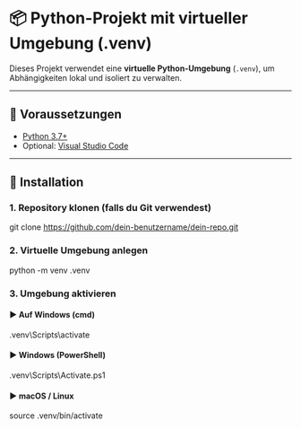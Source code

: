 # 📦 Python-Projekt mit virtueller Umgebung (.venv)

Dieses Projekt verwendet eine **virtuelle Python-Umgebung** (`.venv`), um Abhängigkeiten lokal und isoliert zu verwalten.

---

## 🔧 Voraussetzungen

- [Python 3.7+](https://www.python.org/downloads/)
- Optional: [Visual Studio Code](https://code.visualstudio.com/)

---

## 🚀 Installation

### 1. Repository klonen (falls du Git verwendest)

git clone <https://github.com/dein-benutzername/dein-repo.git>

### 2. Virtuelle Umgebung anlegen

python -m venv .venv

### 3. Umgebung aktivieren

#### ▶️ Auf Windows (cmd)

.venv\Scripts\activate

#### ▶️ Windows (PowerShell)

.venv\Scripts\Activate.ps1

#### ▶️ macOS / Linux

source .venv/bin/activate

